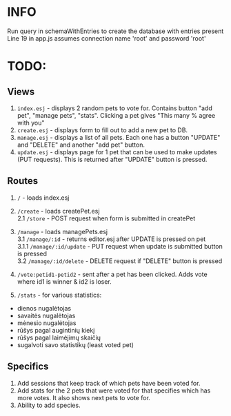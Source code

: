 # INFO
Run query in schemaWithEntries to create the database with entries present
Line 19 in app.js assumes connection name 'root' and password 'root'

# TODO:

## Views
1. `index.esj` - displays 2 random pets to vote for. Contains button "add pet", "manage pets", "stats". Clicking a pet gives "This many % agree with you"
2. `create.esj` - displays form to fill out to add a new pet to DB.
3. `manage.esj` - displays a list of all pets. Each one has a button "UPDATE" and "DELETE" and another "add pet" button.
4. `update.esj` - displays page for 1 pet that can be used to make updates (PUT requests). This is returned after "UPDATE" button is pressed.

## Routes
1. `/` - loads index.esj  

2. `/create` - loads createPet.esj  
    2.1 `/store` - POST request when form is submitted in createPet

3. `/manage` - loads managePets.esj  
   3.1 `/manage/:id` - returns editor.esj after UPDATE is pressed on pet  
         3.1.1 `/manage/:id/update` - PUT request when update is submitted button is pressed  
   3.2 `/manage/:id/delete` - DELETE request if "DELETE" button is pressed  

4. `/vote:petid1-petid2` - sent after a pet has been clicked. Adds vote where id1 is winner & id2 is loser.

5. `/stats` - for various statistics:
- dienos nugalėtojas
- savaitės nugalėtojas
- mėnesio nugalėtojas
- rūšys pagal augintinių kiekį
- rūšys pagal laimėjimų skaičių 
- sugalvoti savo statistikų (least voted pet)

## Specifics

1. Add sessions that keep track of which pets have been voted for.
2. Add stats for the 2 pets that were voted for that specifies which has more votes. It also shows next pets to vote for.
3. Ability to add species.